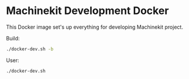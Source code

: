 # Machinekit Development Docker

This Docker image set's up everything for developing Machinekit project.

Build:

```bash
./docker-dev.sh -b
```

User:

```bash
./docker-dev.sh
```
